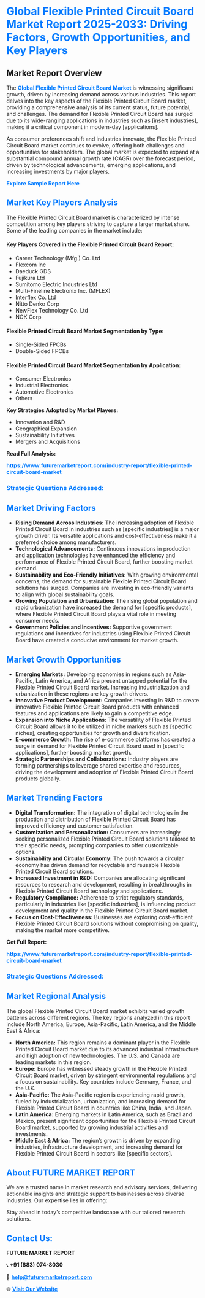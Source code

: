 <h1 style="color: #007BFF;">Global Flexible Printed Circuit Board Market Report 2025-2033: Driving Factors, Growth Opportunities, and Key Players</h1>

<section id="overview">
<h2>Market Report Overview</h2>
<p>The <a href="https://www.futuremarketreport.com/industry-report/flexible-printed-circuit-board-market" style="color: #007BFF; text-decoration: none;"><strong>Global Flexible Printed Circuit Board Market</strong></a> is witnessing significant growth, driven by increasing demand across various industries. This report delves into the key aspects of the Flexible Printed Circuit Board market, providing a comprehensive analysis of its current status, future potential, and challenges. The demand for Flexible Printed Circuit Board has surged due to its wide-ranging applications in industries such as [insert industries], making it a critical component in modern-day [applications].</p>
<p>As consumer preferences shift and industries innovate, the Flexible Printed Circuit Board market continues to evolve, offering both challenges and opportunities for stakeholders. The global market is expected to expand at a substantial compound annual growth rate (CAGR) over the forecast period, driven by technological advancements, emerging applications, and increasing investments by major players.</p>
</section>

<section id="overview">
<p><a href="https://www.futuremarketreport.com/request-sample/reportId=56218" style="color: #007BFF; text-decoration: none;"><strong>Explore Sample Report Here</strong></a></p>
</section>

<section id="key-players">
<h2 style="color: #007BFF;">Market Key Players Analysis</h2>
<p>The Flexible Printed Circuit Board market is characterized by intense competition among key players striving to capture a larger market share. Some of the leading companies in the market include:</p>
<h4>Key Players Covered in the Flexible Printed Circuit Board Report:</h4>
<ul><li>Career Technology (Mfg.) Co. Ltd</li><li>Flexcom Inc</li><li>Daeduck GDS</li><li>Fujikura Ltd</li><li>Sumitomo Electric Industries Ltd</li><li>Multi-Fineline Electronix Inc. (MFLEX)</li><li>Interflex Co. Ltd</li><li>Nitto Denko Corp</li><li>NewFlex Technology Co. Ltd</li><li>NOK Corp</li></ul>
<h4>Flexible Printed Circuit Board Market Segmentation by Type:</h4>
<ul><li>Single-Sided FPCBs</li><li>Double-Sided FPCBs</li></ul>

<h4>Flexible Printed Circuit Board Market Segmentation by Application:</h4>
<ul><li>Consumer Electronics</li><li>Industrial Electronics</li><li>Automotive Electronics</li><li>Others</li></ul>
<p><strong>Key Strategies Adopted by Market Players:</strong></p>
<ul>
<li>Innovation and R&D</li>
<li>Geographical Expansion</li>
<li>Sustainability Initiatives</li>
<li>Mergers and Acquisitions</li>
</ul>
</section>

<section>
<p><strong>Read Full Analysis: </strong></p><a href="https://www.futuremarketreport.com/industry-report/flexible-printed-circuit-board-market" style="color: #007BFF; text-decoration: none;"><strong>https://www.futuremarketreport.com/industry-report/flexible-printed-circuit-board-market</strong></a>
<h3 style="color: #007BFF;">Strategic Questions Addressed:</h3>
</section>

<section id="driving-factors">
<h2 style="color: #007BFF;">Market Driving Factors</h2>
<ul>
<li><strong>Rising Demand Across Industries:</strong> The increasing adoption of Flexible Printed Circuit Board in industries such as [specific industries] is a major growth driver. Its versatile applications and cost-effectiveness make it a preferred choice among manufacturers.</li>
<li><strong>Technological Advancements:</strong> Continuous innovations in production and application technologies have enhanced the efficiency and performance of Flexible Printed Circuit Board, further boosting market demand.</li>
<li><strong>Sustainability and Eco-Friendly Initiatives:</strong> With growing environmental concerns, the demand for sustainable Flexible Printed Circuit Board solutions has surged. Companies are investing in eco-friendly variants to align with global sustainability goals.</li>
<li><strong>Growing Population and Urbanization:</strong> The rising global population and rapid urbanization have increased the demand for [specific products], where Flexible Printed Circuit Board plays a vital role in meeting consumer needs.</li>
<li><strong>Government Policies and Incentives:</strong> Supportive government regulations and incentives for industries using Flexible Printed Circuit Board have created a conducive environment for market growth.</li>
</ul>
</section>

<section id="growth-opportunities">
<h2 style="color: #007BFF;">Market Growth Opportunities</h2>
<ul>
<li><strong>Emerging Markets:</strong> Developing economies in regions such as Asia-Pacific, Latin America, and Africa present untapped potential for the Flexible Printed Circuit Board market. Increasing industrialization and urbanization in these regions are key growth drivers.</li>
<li><strong>Innovative Product Development:</strong> Companies investing in R&D to create innovative Flexible Printed Circuit Board products with enhanced features and applications are likely to gain a competitive edge.</li>
<li><strong>Expansion into Niche Applications:</strong> The versatility of Flexible Printed Circuit Board allows it to be utilized in niche markets such as [specific niches], creating opportunities for growth and diversification.</li>
<li><strong>E-commerce Growth:</strong> The rise of e-commerce platforms has created a surge in demand for Flexible Printed Circuit Board used in [specific applications], further boosting market growth.</li>
<li><strong>Strategic Partnerships and Collaborations:</strong> Industry players are forming partnerships to leverage shared expertise and resources, driving the development and adoption of Flexible Printed Circuit Board products globally.</li>
</ul>
</section>

<section id="trending-factors">
<h2 style="color: #007BFF;">Market Trending Factors</h2>
<ul>
<li><strong>Digital Transformation:</strong> The integration of digital technologies in the production and distribution of Flexible Printed Circuit Board has improved efficiency and customer satisfaction.</li>
<li><strong>Customization and Personalization:</strong> Consumers are increasingly seeking personalized Flexible Printed Circuit Board solutions tailored to their specific needs, prompting companies to offer customizable options.</li>
<li><strong>Sustainability and Circular Economy:</strong> The push towards a circular economy has driven demand for recyclable and reusable Flexible Printed Circuit Board solutions.</li>
<li><strong>Increased Investment in R&D:</strong> Companies are allocating significant resources to research and development, resulting in breakthroughs in Flexible Printed Circuit Board technology and applications.</li>
<li><strong>Regulatory Compliance:</strong> Adherence to strict regulatory standards, particularly in industries like [specific industries], is influencing product development and quality in the Flexible Printed Circuit Board market.</li>
<li><strong>Focus on Cost-Effectiveness:</strong> Businesses are exploring cost-efficient Flexible Printed Circuit Board solutions without compromising on quality, making the market more competitive.</li>
</ul>
</section>

<section>
<p><strong>Get Full Report: </strong></p><a href="https://www.futuremarketreport.com/industry-report/flexible-printed-circuit-board-market" style="color: #007BFF; text-decoration: none;"><strong>https://www.futuremarketreport.com/industry-report/flexible-printed-circuit-board-market</strong></a>
<h3 style="color: #007BFF;">Strategic Questions Addressed:</h3>
</section>


<section id="regional-analysis">
<h2 style="color: #007BFF;">Market Regional Analysis</h2>
<p>The global Flexible Printed Circuit Board market exhibits varied growth patterns across different regions. The key regions analyzed in this report include North America, Europe, Asia-Pacific, Latin America, and the Middle East & Africa:</p>
<ul>
<li><strong>North America:</strong> This region remains a dominant player in the Flexible Printed Circuit Board market due to its advanced industrial infrastructure and high adoption of new technologies. The U.S. and Canada are leading markets in this region.</li>
<li><strong>Europe:</strong> Europe has witnessed steady growth in the Flexible Printed Circuit Board market, driven by stringent environmental regulations and a focus on sustainability. Key countries include Germany, France, and the U.K.</li>
<li><strong>Asia-Pacific:</strong> The Asia-Pacific region is experiencing rapid growth, fueled by industrialization, urbanization, and increasing demand for Flexible Printed Circuit Board in countries like China, India, and Japan.</li>
<li><strong>Latin America:</strong> Emerging markets in Latin America, such as Brazil and Mexico, present significant opportunities for the Flexible Printed Circuit Board market, supported by growing industrial activities and investments.</li>
<li><strong>Middle East & Africa:</strong> The region’s growth is driven by expanding industries, infrastructure development, and increasing demand for Flexible Printed Circuit Board in sectors like [specific sectors].</li>
</ul>
</section>

<footer>
<h2 style="color: #007BFF;">About FUTURE MARKET REPORT</h2>
<p>We are a trusted name in market research and advisory services, delivering actionable insights and strategic support to businesses across diverse industries. Our expertise lies in offering:</p>

<p>Stay ahead in today’s competitive landscape with our tailored research solutions.</p>

<h2 style="color: #007BFF;">Contact Us:</h2>
<p><strong>FUTURE MARKET REPORT</strong></p>
<p>📞 <strong>+91 (883) 074-8030</strong></p>
<p>📧 <strong><a href="mailto:help@futuremarketreport.com" style="color: #007BFF;">help@futuremarketreport.com</a></strong></p>
<p>🌐 <strong><a href="https://www.futuremarketreport.com/" style="color: #007BFF;">Visit Our Website</a></strong></p>
</footer>
